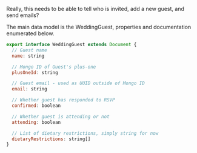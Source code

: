 Really, this needs to be able to tell who is invited, add a new guest, and send emails?

The main data model is the WeddingGuest, properties and documentation enumerated below.

```js
export interface WeddingGuest extends Document {
  // Guest name
  name: string

  // Mongo ID of Guest's plus-one
  plusOneId: string

  // Guest email - used as UUID outside of Mongo ID
  email: string

  // Whether guest has responded to RSVP
  confirmed: boolean

  // Whether guest is attending or not
  attending: boolean

  // List of dietary restrictions, simply string for now
  dietaryRestrictions: string[]
}
```

